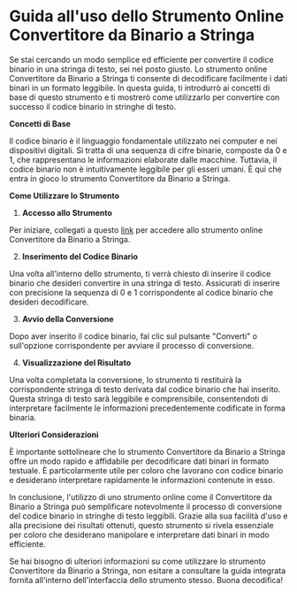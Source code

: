 Guida all'uso dello Strumento Online Convertitore da Binario a Stringa
======================================================================

Se stai cercando un modo semplice ed efficiente per convertire il codice binario in una stringa di testo, sei nel posto giusto. Lo strumento online Convertitore da Binario a Stringa ti consente di decodificare facilmente i dati binari in un formato leggibile. In questa guida, ti introdurrò ai concetti di base di questo strumento e ti mostrerò come utilizzarlo per convertire con successo il codice binario in stringhe di testo.

**Concetti di Base**

Il codice binario è il linguaggio fondamentale utilizzato nei computer e nei dispositivi digitali. Si tratta di una sequenza di cifre binarie, composte da 0 e 1, che rappresentano le informazioni elaborate dalle macchine. Tuttavia, il codice binario non è intuitivamente leggibile per gli esseri umani. È qui che entra in gioco lo strumento Convertitore da Binario a Stringa.

**Come Utilizzare lo Strumento**

1. **Accesso allo Strumento**

Per iniziare, collegati a questo [link](https://www.onlinecalculatorsfree.com/it/convert/binary-to-string.html) per accedere allo strumento online Convertitore da Binario a Stringa.

2. **Inserimento del Codice Binario**

Una volta all'interno dello strumento, ti verrà chiesto di inserire il codice binario che desideri convertire in una stringa di testo. Assicurati di inserire con precisione la sequenza di 0 e 1 corrispondente al codice binario che desideri decodificare.

3. **Avvio della Conversione**

Dopo aver inserito il codice binario, fai clic sul pulsante "Converti" o sull'opzione corrispondente per avviare il processo di conversione.

4. **Visualizzazione del Risultato**

Una volta completata la conversione, lo strumento ti restituirà la corrispondente stringa di testo derivata dal codice binario che hai inserito. Questa stringa di testo sarà leggibile e comprensibile, consentendoti di interpretare facilmente le informazioni precedentemente codificate in forma binaria.

**Ulteriori Considerazioni**

È importante sottolineare che lo strumento Convertitore da Binario a Stringa offre un modo rapido e affidabile per decodificare dati binari in formato testuale. È particolarmente utile per coloro che lavorano con codice binario e desiderano interpretare rapidamente le informazioni contenute in esso.

In conclusione, l'utilizzo di uno strumento online come il Convertitore da Binario a Stringa può semplificare notevolmente il processo di conversione del codice binario in stringhe di testo leggibili. Grazie alla sua facilità d'uso e alla precisione dei risultati ottenuti, questo strumento si rivela essenziale per coloro che desiderano manipolare e interpretare dati binari in modo efficiente.

Se hai bisogno di ulteriori informazioni su come utilizzare lo strumento Convertitore da Binario a Stringa, non esitare a consultare la guida integrata fornita all'interno dell'interfaccia dello strumento stesso. Buona decodifica!